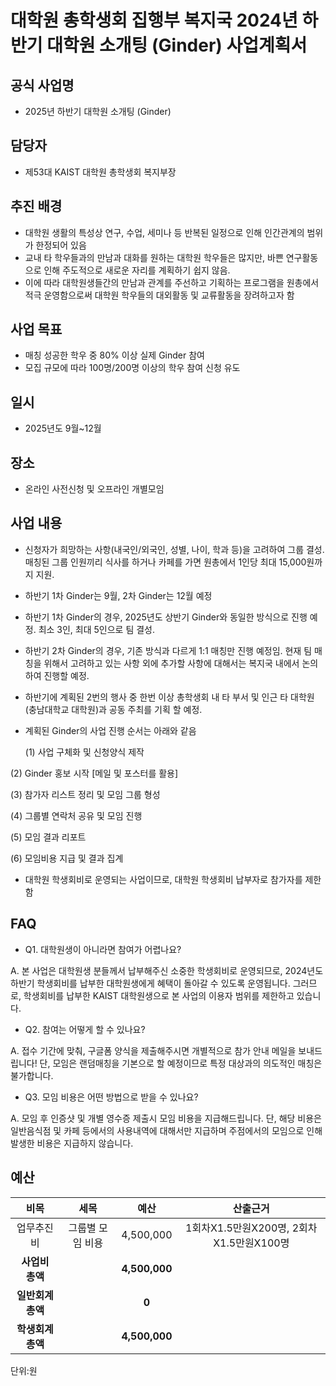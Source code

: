 대학원 총학생회 집행부 복지국 2024년 하반기 대학원 소개팅 (Ginder) 사업계획서
===

## 공식 사업명
- 2025년 하반기 대학원 소개팅 (Ginder)

## 담당자
- 제53대 KAIST 대학원 총학생회 복지부장

## 추진 배경
- 대학원 생활의 특성상 연구, 수업, 세미나 등 반복된 일정으로 인해 인간관계의 범위가 한정되어 있음
- 교내 타 학우들과의 만남과 대화를 원하는 대학원 학우들은 많지만, 바쁜 연구활동으로 인해 주도적으로 새로운 자리를 계획하기 쉽지 않음.
- 이에 따라 대학원생들간의 만남과 관계를 주선하고 기획하는 프로그램을 원총에서 적극 운영함으로써 대학원 학우들의 대외활동 및 교류활동을 장려하고자 함

## 사업 목표
- 매칭 성공한 학우 중 80% 이상 실제 Ginder 참여
- 모집 규모에 따라 100명/200명 이상의 학우 참여 신청 유도

## 일시
- 2025년도 9월~12월

## 장소
- 온라인 사전신청 및 오프라인 개별모임

## 사업 내용
- 신청자가 희망하는 사항(내국인/외국인, 성별, 나이, 학과 등)을 고려하여 그룹 결성. 매칭된 그룹 인원끼리 식사를 하거나 카페를 가면 원총에서 1인당 최대 15,000원까지 지원.
- 하반기 1차 Ginder는 9월, 2차 Ginder는 12월 예정
- 하반기 1차 Ginder의 경우, 2025년도 상반기 Ginder와 동일한 방식으로 진행 예정. 최소 3인, 최대 5인으로 팀 결성.
- 하반기 2차 Ginder의 경우, 기존 방식과 다르게 1:1 매칭만 진행 예정임. 현재 팀 매칭을 위해서 고려하고 있는 사항 외에 추가할 사항에 대해서는 복지국 내에서 논의하여 진행할 예정.
- 하반기에 계획된 2번의 행사 중 한번 이상 총학생회 내 타 부서 및 인근 타 대학원(충남대학교 대학원)과 공동 주최를 기획 할 예정.
- 계획된 Ginder의 사업 진행 순서는 아래와 같음

  (1) 사업 구체화 및 신청양식 제작 

(2) Ginder 홍보 시작 \[메일 및 포스터를 활용\] 

(3) 참가자 리스트 정리 및 모임 그룹 형성 

(4) 그룹별 연락처 공유 및 모임 진행 

(5) 모임 결과 리포트  

(6) 모임비용 지급 및 결과 집계

- 대학원 학생회비로 운영되는 사업이므로, 대학원 학생회비 납부자로 참가자를 제한함

## FAQ
- Q1. 대학원생이 아니라면 참여가 어렵나요?

A. 본 사업은 대학원생 분들께서 납부해주신 소중한 학생회비로 운영되므로, 2024년도 하반기 학생회비를 납부한 대학원생에게 혜택이 돌아갈 수 있도록 운영됩니다. 그러므로, 학생회비를 납부한 KAIST 대학원생으로 본 사업의 이용자 범위를 제한하고 있습니다.

- Q2. 참여는 어떻게 할 수 있나요?

A. 접수 기간에 맞춰, 구글폼 양식을 제출해주시면 개별적으로 참가 안내 메일을 보내드립니다\! 단, 모임은 랜덤매칭을 기본으로 할 예정이므로 특정 대상과의 의도적인 매칭은 불가합니다.

- Q3. 모임 비용은 어떤 방법으로 받을 수 있나요?

A. 모임 후 인증샷 및 개별 영수증 제출시 모임 비용을 지급해드립니다. 단, 해당 비용은 일반음식점 및 카페 등에서의 사용내역에 대해서만 지급하며 주점에서의 모임으로 인해 발생한 비용은 지급하지 않습니다.

## 예산

|  **비목** |   **세목**   | **예산** | **산출근거** |
|:----------:|:------------:|:--------:|:--------:|
| 업무추진비 | 그룹별 모임 비용 | 4,500,000 | 1회차X1.5만원X200명, 2회차X1.5만원X100명 |
| **사업비 총액** |  | **4,500,000** |  
| **일반회계 총액** |  | **0** |  
|   **학생회계 총액**  |              | **4,500,000**|  |

단위:원

